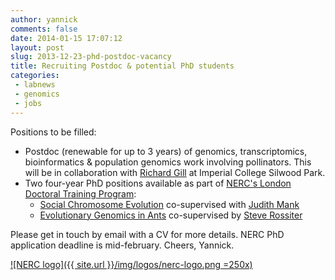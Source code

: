 ```yaml
---
author: yannick
comments: false
date: 2014-01-15 17:07:12
layout: post
slug: 2013-12-23-phd-postdoc-vacancy
title: Recruiting Postdoc & potential PhD students
categories: 
 - labnews
 - genomics
 - jobs
---
```

Positions to be filled: 
 
 * Postdoc (renewable for up to 3 years) of genomics, transcriptomics, bioinformatics & population genomics work involving pollinators. This will be in collaboration with [Richard Gill](http://www3.imperial.ac.uk/people/r.gill) at Imperial College Silwood Park.
 * Two four-year PhD positions available as part of [NERC's London Doctoral Training Program](http://www.sbcs.qmul.ac.uk/prospectivestudents/research/nercdtpstudentships/118400.html):
   * [Social Chromosome Evolution](http://london-nerc-dtp.org/2013/11/27/social-chromosome-evolution/) co-supervised with [Judith Mank](http://www.ucl.ac.uk/mank-group/people.htm)
   * [Evolutionary Genomics in Ants](http://london-nerc-dtp.org/2013/11/27/evolutionary-genomics-in-ants/) co-supervised by [Steve Rossiter](http://www.sbcs.qmul.ac.uk/staff/stephenrossiter.html)


Please get in touch by email with a CV for more details. NERC PhD application deadline is mid-february. Cheers, Yannick.

[![NERC logo]({{ site.url }}/img/logos/nerc-logo.png =250x)](http://www.sbcs.qmul.ac.uk/prospectivestudents/research/nercdtpstudentships/118400.html)